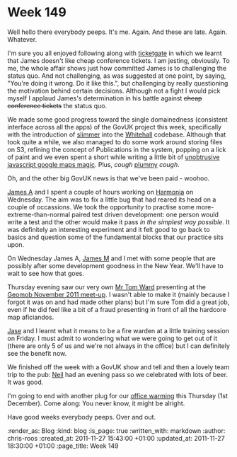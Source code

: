 Week 149
========

Well hello there everybody peeps.  It's me.  Again.  And these are late.  Again.  Whatever.

I'm sure you all enjoyed following along with [ticketgate](http://interblah.net/ticketgate) in which we learnt that James doesn't like cheap conference tickets.  I am jesting, obviously.  To me, the whole affair shows just how committed James is to challenging the status quo.  And not challenging, as was suggested at one point, by saying, "You're doing it wrong. Do it like this.", but challenging by really questioning the motivation behind certain decisions.  Although not a fight I would pick myself I applaud James's determination in his battle against <del>cheap conference tickets</del> the status quo.

We made some good progress toward the single domainedness (consistent interface across all the apps) of the GovUK project this week, specifically with the introduction of [slimmer](https://github.com/alphagov/slimmer) into the [Whitehall](https://github.com/alphagov/whitehall) codebase.  Although that took quite a while, we also managed to do some work around storing files on S3, refining the concept of Publications in the system, popping on a lick of paint and we even spent a short while writing a little bit of [unobtrusive javascript google maps magic](https://github.com/alphagov/whitehall/commit/40c4255bc628eedafdea3ae32a24153d4abedbb6).  Plus, *cough* [plummy](https://github.com/alphagov/whitehall/commit/103ed13cf4688e2887c79e9b13d26742b6aa2af6) *cough*.

Oh, and the other big GovUK news is that we've been paid - woohoo.

[James A](http://interblah.net/) and I spent a couple of hours working on [Harmonia](https://github.com/freerange/harmonia) on Wednesday.  The aim was to fix a little bug that had reared its head on a couple of occassions.  We took the opportunity to practise some more-extreme-than-normal paired test driven development: one person would write a test and the other would make it pass *in the simplest way possible*.  It was definitely an interesting experiment and it felt good to go back to basics and question some of the fundamental blocks that our practice sits upon.

On Wednesday James A, [James M](http://jamesmead.org/) and I met with some people that are possibly after some development goodness in the New Year.  We'll have to wait to see how that goes.

Thursday evening saw our very own [Mr Tom Ward](http://tomafro.net/) presenting at the [Geomob November 2011 meet-up](http://lanyrd.com/2011/geomob-november/).  I wasn't able to make it (mainly because I forgot it was on and had made other plans) but I'm sure Tom did a great job, even if he did feel like a bit of a fraud presenting in front of all the hardcore map aficiandos.

[Jase](http://jasoncale.com/) and I learnt what it means to be a fire warden at a little training session on Friday.  I must admit to wondering what we were going to get out of it (there are only 5 of us and we're not always in the office) but I can definitely see the benefit now.

We finished off the week with a GovUK show and tell and then a lovely team trip to the pub: [Neil](https://twitter.com/#!/neillyneil/) had an evening pass so we celebrated with lots of beer.  It was good.

I'm going to end with another plug for our [office warming](/officewarming) this Thursday (1st December).  Come along: You never know, it might be alright.

Have good weeks everybody peeps.  Over and out.

:render_as: Blog
:kind: blog
:is_page: true
:written_with: markdown
:author: chris-roos
:created_at: 2011-11-27 15:43:00 +01:00
:updated_at: 2011-11-27 18:30:00 +01:00
:page_title: Week 149
